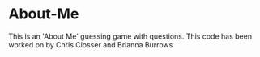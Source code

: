 # About-Me
This is an 'About Me' guessing game with questions.
This code has been worked on by Chris Closser and Brianna Burrows
